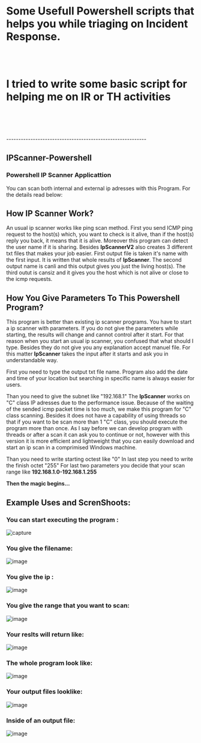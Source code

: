 # Some Usefull Powershell scripts that helps you while triaging on Incident Response.

<br />
<br />

# I tried to write some basic script for helping me on IR or TH activities

<br />
<br />
<br />
<br />
----------------------------------------------------------

## IPScanner-Powershell

### Powershell IP Scanner Applicattion

You can scan both internal and external ip adresses with this Program. For the details read below:

## How IP Scanner Work?
An usual ip scanner works like ping scan method. First you send ICMP ping request to the host(s) which, you want to check is it alive, than if the host(s) reply you back, it means that it is alive. Moreover this program can detect the user name if it is sharing. Besides **IpScannerV2** also creates 3 different txt files that makes your job easier. First output file is taken it's name with the first input. It is written that whole results of **IpScanner**. The second output name is canli and this output gives you just the living host(s). The third outut is cansiz and it gives you the host which is not alive or close to the icmp requests.  


## How You Give Parameters To This Powershell Program?
This program is better than existing ip scanner programs. You have to start a ip scanner with parameters. If you do not give the parameters while starting, the results will change and cannot control after it start. For that reason when you start an usual ip scanner, you confused that what should I type. Besides they do not give you any explanation accept manuel file. For this matter **IpScanner** takes the input after it starts and ask you in understandable way. 

First you need to type the output txt file name. Program also add the date and time of your location but searching in specific name is always easier for users. 

Than you need to give the subnet like "192.168.1" The **IpScanner** works on "C" class IP adresses due to the performance issue. Because of the waiting of the sended icmp packet time is too much, we make this program for "C" class scanning. Besides it does not have a capability of using threads so that if you want to be scan more than 1 "C" class, you should execute the program more than once. As I say before we can develop program with threads or after a scan it can ask you to continue or not, however with this version it is more efficient and lightweight that you can easily download and start an ip scan in a comprimised Windows machine. 

Than you need to write starting octest like "0"
In last step you need to write the finish octet "255"
For last two parameters you decide that your scan range like **192.168.1.0-192.168.1.255**

**Then the magic begins...**
## Example Uses and ScrenShoots:

### You can start executing the program :

![capture](https://user-images.githubusercontent.com/23013987/38173477-d683f532-35c7-11e8-9fba-a9c9ab9eb24e.JPG)

### You give the filename:

![image](https://user-images.githubusercontent.com/23013987/38173505-1a1bd10c-35c8-11e8-9470-019f761d1d36.png)


### You give the ip :

![image](https://user-images.githubusercontent.com/23013987/38173525-3f672ec0-35c8-11e8-922f-9dd6bdf787fd.png)

### You give the range that you want to scan:

![image](https://user-images.githubusercontent.com/23013987/38173540-6fcb5276-35c8-11e8-8da9-33cf0351459e.png)

### Your reslts will return like:

![image](https://user-images.githubusercontent.com/23013987/38173557-a8369300-35c8-11e8-8d3a-c1ef59bb1dfc.png)

### The whole program look like:

![image](https://user-images.githubusercontent.com/23013987/38173609-dc1bbe06-35c9-11e8-8cbc-ad2d07744f7c.png)


### Your output files looklike:

![image](https://user-images.githubusercontent.com/23013987/38173575-fbabfb1a-35c8-11e8-858a-e031d4766a43.png)


### Inside of an output file:

![image](https://user-images.githubusercontent.com/23013987/38173579-12deb49e-35c9-11e8-9047-382f8d59646a.png)






